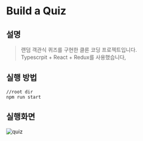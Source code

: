# Build a Quiz

## 설명

> 랜덤 객관식 퀴즈를 구현한 클론 코딩 프로젝트입니다.</br>
> Typescrpit + React + Redux를 사용했습니다,

## 실행 방법

```
//root dir
npm run start
```

## 실행화면
![quiz](https://user-images.githubusercontent.com/73515375/127744524-97f78650-14bd-4d23-86e0-83e517008b55.gif)
